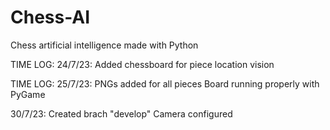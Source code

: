 # Chess-AI
Chess artificial intelligence made with Python

TIME LOG:
24/7/23: Added chessboard for piece location vision

TIME LOG:
25/7/23: PNGs added for all pieces
         Board running properly with PyGame

30/7/23: Created brach "develop"
         Camera configured

